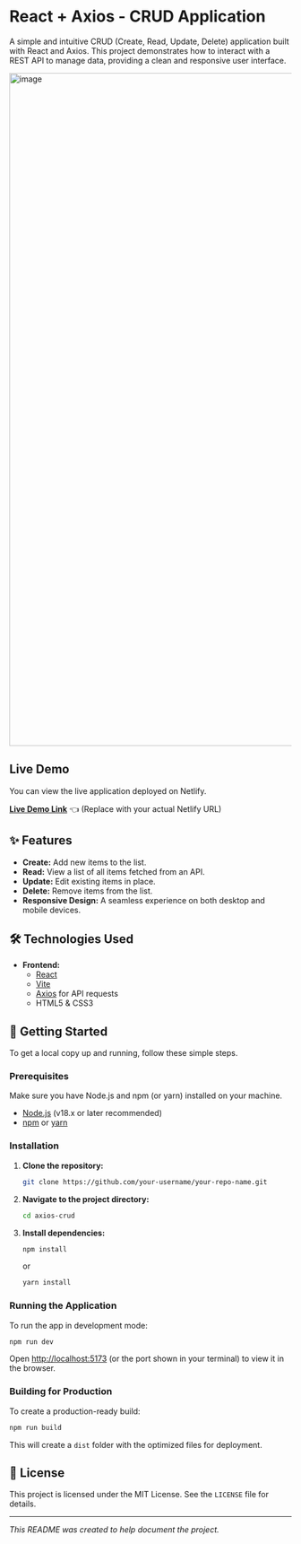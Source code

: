 # React + Axios - CRUD Application

A simple and intuitive CRUD (Create, Read, Update, Delete) application built with React and Axios. This project demonstrates how to interact with a REST API to manage data, providing a clean and responsive user interface.

<img width="1971" height="1200" alt="image" src="https://github.com/user-attachments/assets/ef49d0ae-d631-4a69-919d-0ca2a84f9e7d" />

## Live Demo

You can view the live application deployed on Netlify.

**[Live Demo Link](https://your-netlify-app-url.netlify.app/)** 👈 (Replace with your actual Netlify URL)

## ✨ Features

- **Create:** Add new items to the list.
- **Read:** View a list of all items fetched from an API.
- **Update:** Edit existing items in place.
- **Delete:** Remove items from the list.
- **Responsive Design:** A seamless experience on both desktop and mobile devices.

## 🛠️ Technologies Used

- **Frontend:**
  - [React](https://reactjs.org/)
  - [Vite](https://vitejs.dev/)
  - [Axios](https://axios-http.com/) for API requests
  - HTML5 & CSS3

## 🚀 Getting Started

To get a local copy up and running, follow these simple steps.

### Prerequisites

Make sure you have Node.js and npm (or yarn) installed on your machine.

- [Node.js](https://nodejs.org/en/) (v18.x or later recommended)
- [npm](https://www.npmjs.com/) or [yarn](https://yarnpkg.com/)

### Installation

1.  **Clone the repository:**
    ```sh
    git clone https://github.com/your-username/your-repo-name.git
    ```

2.  **Navigate to the project directory:**
    ```sh
    cd axios-crud
    ```

3.  **Install dependencies:**
    ```sh
    npm install
    ```
    or
    ```sh
    yarn install
    ```

### Running the Application

To run the app in development mode:
```sh
npm run dev
```
Open [http://localhost:5173](http://localhost:5173) (or the port shown in your terminal) to view it in the browser.

### Building for Production

To create a production-ready build:
```sh
npm run build
```
This will create a `dist` folder with the optimized files for deployment.



## 📄 License

This project is licensed under the MIT License. See the `LICENSE` file for details.

---

*This README was created to help document the project.*

